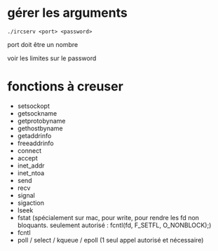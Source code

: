 # gérer les arguments

```
./ircserv <port> <password>
```

port doit être un nombre

voir les limites sur le password

# fonctions à creuser

- setsockopt
- getsockname
- getprotobyname
- gethostbyname
- getaddrinfo
- freeaddrinfo
- connect
- accept
- inet_addr
- inet_ntoa
- send
- recv
- signal
- sigaction
- lseek
- fstat (spécialement sur mac, pour write, pour rendre les fd non bloquants. seulement autorisé : fcntl(fd, F_SETFL, O_NONBLOCK);)
- fcntl
- poll / select / kqueue / epoll (1 seul appel autorisé et nécessaire)

